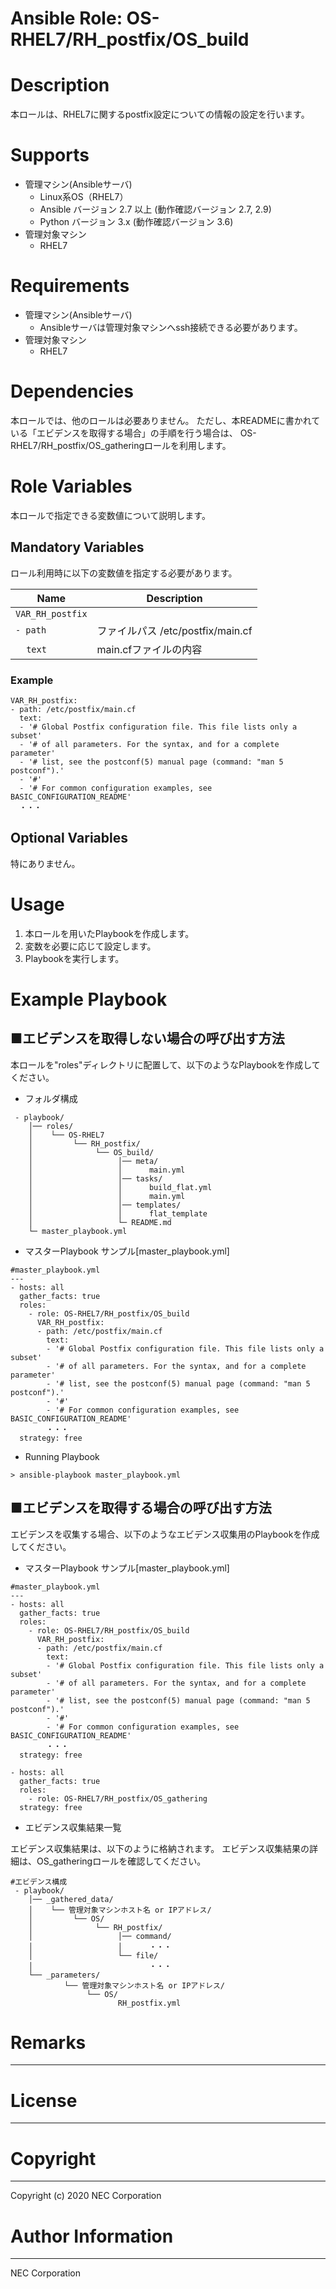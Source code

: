 Ansible Role: OS-RHEL7/RH_postfix/OS_build
=======================================================
# Description
本ロールは、RHEL7に関するpostfix設定についての情報の設定を行います。

# Supports
- 管理マシン(Ansibleサーバ)
  * Linux系OS（RHEL7）
  * Ansible バージョン 2.7 以上 (動作確認バージョン 2.7, 2.9)
  * Python バージョン 3.x  (動作確認バージョン 3.6)
- 管理対象マシン
  * RHEL7

# Requirements
- 管理マシン(Ansibleサーバ)
  * Ansibleサーバは管理対象マシンへssh接続できる必要があります。
- 管理対象マシン
  * RHEL7

# Dependencies

本ロールでは、他のロールは必要ありません。
ただし、本READMEに書かれている「エビデンスを取得する場合」の手順を行う場合は、
OS-RHEL7/RH_postfix/OS_gatheringロールを利用します。

# Role Variables

本ロールで指定できる変数値について説明します。

## Mandatory Variables

ロール利用時に以下の変数値を指定する必要があります。

| Name | Description | 
| ---- | ----------- | 
| `VAR_RH_postfix` | | 
| `- path` | ファイルパス /etc/postfix/main.cf | 
| &nbsp;&nbsp;&nbsp;&nbsp;`text` | main.cfファイルの内容 | 

### Example
~~~
VAR_RH_postfix:
- path: /etc/postfix/main.cf
  text:
  - '# Global Postfix configuration file. This file lists only a subset'
  - '# of all parameters. For the syntax, and for a complete parameter'
  - '# list, see the postconf(5) manual page (command: "man 5 postconf").'
  - '#'
  - '# For common configuration examples, see BASIC_CONFIGURATION_README'
  ・・・
~~~


## Optional Variables

特にありません。

# Usage

1. 本ロールを用いたPlaybookを作成します。
2. 変数を必要に応じて設定します。
3. Playbookを実行します。

# Example Playbook

## ■エビデンスを取得しない場合の呼び出す方法

本ロールを"roles"ディレクトリに配置して、以下のようなPlaybookを作成してください。

- フォルダ構成

~~~
 - playbook/
    │── roles/
    │    └── OS-RHEL7
    │         └── RH_postfix/
    │              └── OS_build/
    │                   │── meta/
    │                   │      main.yml
    │                   │── tasks/
    │                   │      build_flat.yml
    │                   │      main.yml
    │                   │── templates/
    │                   │      flat_template
    │                   └─ README.md
    └─ master_playbook.yml
~~~

- マスターPlaybook サンプル[master_playbook.yml]

~~~
#master_playbook.yml
---
- hosts: all
  gather_facts: true
  roles:
    - role: OS-RHEL7/RH_postfix/OS_build
      VAR_RH_postfix:
      - path: /etc/postfix/main.cf
        text:
        - '# Global Postfix configuration file. This file lists only a subset'
        - '# of all parameters. For the syntax, and for a complete parameter'
        - '# list, see the postconf(5) manual page (command: "man 5 postconf").'
        - '#'
        - '# For common configuration examples, see BASIC_CONFIGURATION_README'
        ・・・
  strategy: free
~~~

- Running Playbook

~~~
> ansible-playbook master_playbook.yml
~~~

## ■エビデンスを取得する場合の呼び出す方法

エビデンスを収集する場合、以下のようなエビデンス収集用のPlaybookを作成してください。  

- マスターPlaybook サンプル[master_playbook.yml]

~~~
#master_playbook.yml
---
- hosts: all
  gather_facts: true
  roles:
    - role: OS-RHEL7/RH_postfix/OS_build
      VAR_RH_postfix:
      - path: /etc/postfix/main.cf
        text:
        - '# Global Postfix configuration file. This file lists only a subset'
        - '# of all parameters. For the syntax, and for a complete parameter'
        - '# list, see the postconf(5) manual page (command: "man 5 postconf").'
        - '#'
        - '# For common configuration examples, see BASIC_CONFIGURATION_README'
        ・・・
  strategy: free

- hosts: all
  gather_facts: true
  roles:
    - role: OS-RHEL7/RH_postfix/OS_gathering
  strategy: free
~~~

- エビデンス収集結果一覧

エビデンス収集結果は、以下のように格納されます。
エビデンス収集結果の詳細は、OS_gatheringロールを確認してください。

~~~
#エビデンス構成
 - playbook/
    │── _gathered_data/
    │    └── 管理対象マシンホスト名 or IPアドレス/
    │         └── OS/
    │              └── RH_postfix/
    │                   │── command/
    │                   │      ・・・
    │                   └── file/
    │                          ・・・
    └── _parameters/
            └── 管理対象マシンホスト名 or IPアドレス/
                 └── OS/
                        RH_postfix.yml
~~~

# Remarks
-------

# License
-------

# Copyright
---------
Copyright (c) 2020 NEC Corporation

# Author Information
------------------
NEC Corporation
